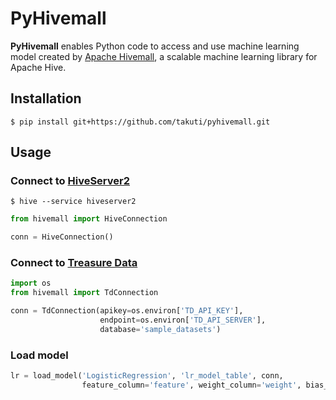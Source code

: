 PyHivemall
===

**PyHivemall** enables Python code to access and use machine learning model created by [Apache Hivemall](https://github.com/apache/incubator-hivemall), a scalable machine learning library for Apache Hive.

## Installation

```
$ pip install git+https://github.com/takuti/pyhivemall.git
```

## Usage

### Connect to [HiveServer2](https://cwiki.apache.org/confluence/display/Hive/Setting+Up+HiveServer2)

```
$ hive --service hiveserver2
```

```py
from hivemall import HiveConnection

conn = HiveConnection()
```

### Connect to [Treasure Data](https://www.treasuredata.com/)

```py
import os
from hivemall import TdConnection

conn = TdConnection(apikey=os.environ['TD_API_KEY'],
                    endpoint=os.environ['TD_API_SERVER'],
                    database='sample_datasets')
```

### Load model

```py
lr = load_model('LogisticRegression', 'lr_model_table', conn,
                feature_column='feature', weight_column='weight', bias_feature='bias')
```
